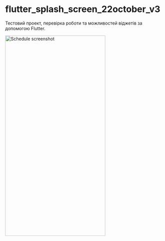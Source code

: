 # flutter_splash_screen_22october_v3

Тестовий проект, перевірка роботи та можливостей віджетів за допомогою Flutter.

<div>
  <img align="center" assets="big_flutter_logo.png" alt="Schedule screenshot" height="640" width="320">
</div>

